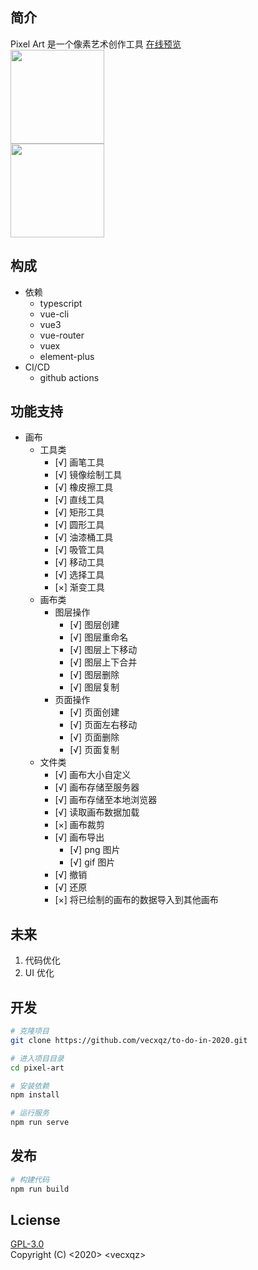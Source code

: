 ## 简介

Pixel Art 是一个像素艺术创作工具
[在线预览](https://binarystudio.cc/)  
<img src="https://github.com/vecxqz/to-do-in-2020/blob/develop/dev/docs/dashboard-1.png?raw=true" style="height:150px" />  
<img src="https://raw.githubusercontent.com/vecxqz/to-do-in-2020/develop/dev/docs/canvas-1.png?raw=true)" style="height:150px" />

## 构成

- 依赖
  - typescript
  - vue-cli
  - vue3
  - vue-router
  - vuex
  - element-plus
- CI/CD
  - github actions

## 功能支持

- 画布
  - 工具类
    - [√] 画笔工具
    - [√] 镜像绘制工具
    - [√] 橡皮擦工具
    - [√] 直线工具
    - [√] 矩形工具
    - [√] 圆形工具
    - [√] 油漆桶工具
    - [√] 吸管工具
    - [√] 移动工具
    - [√] 选择工具
    - [×] 渐变工具
  - 画布类
    - 图层操作
      - [√] 图层创建
      - [√] 图层重命名
      - [√] 图层上下移动
      - [√] 图层上下合并
      - [√] 图层删除
      - [√] 图层复制
    - 页面操作
      - [√] 页面创建
      - [√] 页面左右移动
      - [√] 页面删除
      - [√] 页面复制
  - 文件类
    - [√] 画布大小自定义
    - [√] 画布存储至服务器
    - [√] 画布存储至本地浏览器
    - [√] 读取画布数据加载
    - [×] 画布裁剪
    - [√] 画布导出
      - [√] png 图片
      - [√] gif 图片
    - [√] 撤销
    - [√] 还原
    - [×] 将已绘制的画布的数据导入到其他画布

## 未来

1. 代码优化
2. UI 优化

## 开发

```bash
# 克隆项目
git clone https://github.com/vecxqz/to-do-in-2020.git

# 进入项目目录
cd pixel-art

# 安装依赖
npm install

# 运行服务
npm run serve
```

## 发布

```bash
# 构建代码
npm run build
```

## Lciense

[GPL-3.0](https://github.com/vecxqz/to-do-in-2020/blob/develop/dev/LICENSE)  
Copyright (C) <2020> \<vecxqz>
